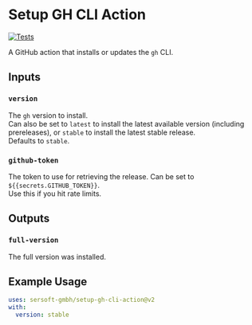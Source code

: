 # Setup GH CLI Action

[![Tests](https://github.com/sersoft-gmbh/setup-gh-cli-action/actions/workflows/tests.yml/badge.svg)](https://github.com/sersoft-gmbh/setup-gh-cli-action/actions/workflows/tests.yml)

A GitHub action that installs or updates the `gh` CLI.

## Inputs

### `version`

The `gh` version to install.<br/>
Can also be set to `latest` to install the latest available version (including prereleases), or `stable` to install the latest stable release.<br/>
Defaults to `stable`.

### `github-token`

The token to use for retrieving the release. Can be set to `${{secrets.GITHUB_TOKEN}}`.<br/>
Use this if you hit rate limits.

## Outputs

### `full-version`

The full version was installed.


## Example Usage

```yaml
uses: sersoft-gmbh/setup-gh-cli-action@v2
with:
  version: stable
```
